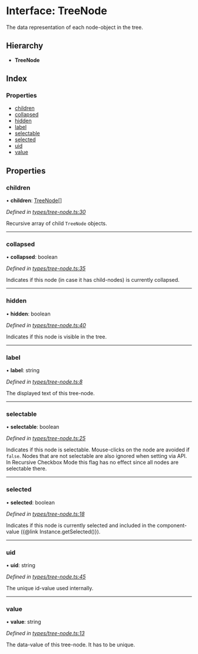 # Interface: TreeNode

The data representation of each node-object in the tree.

## Hierarchy

* **TreeNode**

## Index

### Properties

* [children](treenode.md#children)
* [collapsed](treenode.md#collapsed)
* [hidden](treenode.md#hidden)
* [label](treenode.md#label)
* [selectable](treenode.md#selectable)
* [selected](treenode.md#selected)
* [uid](treenode.md#uid)
* [value](treenode.md#value)

## Properties

### children

•  **children**: [TreeNode](treenode.md)[]

*Defined in [types/tree-node.ts:30](https://github.com/ckotzbauer/simple-tree-component/blob/0dc2fcc/src/types/tree-node.ts#L30)*

Recursive array of child `TreeNode` objects.

___

### collapsed

•  **collapsed**: boolean

*Defined in [types/tree-node.ts:35](https://github.com/ckotzbauer/simple-tree-component/blob/0dc2fcc/src/types/tree-node.ts#L35)*

Indicates if this node (in case it has child-nodes) is currently collapsed.

___

### hidden

•  **hidden**: boolean

*Defined in [types/tree-node.ts:40](https://github.com/ckotzbauer/simple-tree-component/blob/0dc2fcc/src/types/tree-node.ts#L40)*

Indicates if this node is visible in the tree.

___

### label

•  **label**: string

*Defined in [types/tree-node.ts:8](https://github.com/ckotzbauer/simple-tree-component/blob/0dc2fcc/src/types/tree-node.ts#L8)*

The displayed text of this tree-node.

___

### selectable

•  **selectable**: boolean

*Defined in [types/tree-node.ts:25](https://github.com/ckotzbauer/simple-tree-component/blob/0dc2fcc/src/types/tree-node.ts#L25)*

Indicates if this node is selectable. Mouse-clicks on the node are avoided if `false`.
Nodes that are not selectable are also ignored when setting via API.
In Recursive Checkbox Mode this flag has no effect since all nodes are selectable there.

___

### selected

•  **selected**: boolean

*Defined in [types/tree-node.ts:18](https://github.com/ckotzbauer/simple-tree-component/blob/0dc2fcc/src/types/tree-node.ts#L18)*

Indicates if this node is currently selected and included in the component-value ({@link Instance.getSelected()}).

___

### uid

•  **uid**: string

*Defined in [types/tree-node.ts:45](https://github.com/ckotzbauer/simple-tree-component/blob/0dc2fcc/src/types/tree-node.ts#L45)*

The unique id-value used internally.

___

### value

•  **value**: string

*Defined in [types/tree-node.ts:13](https://github.com/ckotzbauer/simple-tree-component/blob/0dc2fcc/src/types/tree-node.ts#L13)*

The data-value of this tree-node. It has to be unique.
